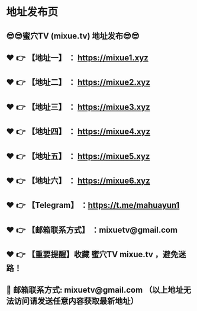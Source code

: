 <h1>地址发布页</h1>
<h2>😎😎蜜穴TV (mixue.tv) 地址发布😎😎 </h2>
<h2>❤️ 👉 【地址一】 ： <a href="https://mixue1.xyz">https://mixue1.xyz</a> </h2>
<h2>❤️ 👉 【地址二】 ： <a href="https://mixue2.xyz">https://mixue2.xyz</a> </h2>
<h2>❤️ 👉 【地址三】 ： <a href="https://mixue3.xyz">https://mixue3.xyz</a> </h2>
<h2>❤️ 👉 【地址四】 ： <a href="https://mixue4.xyz">https://mixue4.xyz</a> </h2>
<h2>❤️ 👉 【地址五】 ： <a href="https://mixue5.xyz">https://mixue5.xyz</a> </h2>
<h2>❤️ 👉 【地址六】 ： <a href="https://mixue6.xyz">https://mixue6.xyz</a> </h2>
<h2>❤️ 👉 【Telegram】 ：<a href="https://t.me/mahuayun1">https://t.me/mahuayun1</a> </h2>
<h2>❤️ 👉 【邮箱联系方式】 ：mixuetv@gmail.com </h2>
<h2>❤️ 👉 【重要提醒】收藏 蜜穴TV mixue.tv ，避免迷路！</h2>
<h2>📧 邮箱联系方式: mixuetv@gmail.com （以上地址无法访问请发送任意内容获取最新地址）</h2>
